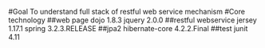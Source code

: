 #Goal
To understand full stack of restful web service mechanism
#Core technology
##web page
	dojo 1.8.3
	jquery 2.0.0
##restful webservice
	jersey 1.17.1
	spring 3.2.3.RELEASE
##jpa2
	hibernate-core 4.2.2.Final
##test
	junit 4.11

